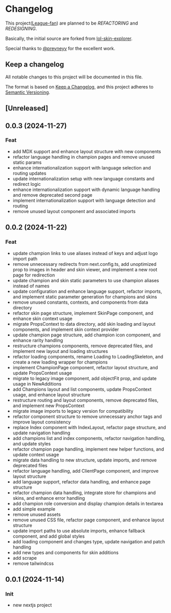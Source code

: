 # Changelog

This project([League-fan](https://github.com/league-fan/league-fan.github.io)) are planned to be _REFACTORING_ and _REDESIGNING_.

Basically, the initial source are forked from [lol-skin-explorer](https://github.com/preyneyv/lol-skin-explorer). 

Special thanks to [@preyneyv](https://github.com/preyneyv) for the excellent work.


## Keep a changelog

All notable changes to this project will be documented in this file.

The format is based on [Keep a Changelog](https://keepachangelog.com/en/1.1.0/),
and this project adheres to [Semantic Versioning](https://semver.org/spec/v2.0.0.html).

## [Unreleased]

## 0.0.3 (2024-11-27)

### Feat

- add MDX support and enhance layout structure with new components
- refactor language handling in champion pages and remove unused static params
- enhance internationalization support with language selection and routing updates
- update internationalization setup with new language constants and redirect logic
- enhance internationalization support with dynamic language handling and remove deprecated second page
- implement internationalization support with language detection and routing
- remove unused layout component and associated imports

## 0.0.2 (2024-11-22)

### Feat

- update champion links to use aliases instead of keys and adjust logo import path
- remove unnecessary redirects from next.config.ts, add unoptimized prop to images in header and skin viewer, and implement a new root page for redirection
- update champion and skin static parameters to use champion aliases instead of names
- update configuration and enhance language support, refactor imports, and implement static parameter generation for champions and skins
- remove unused constants, contexts, and components from data directory
- refactor skin page structure, implement SkinPage component, and enhance skin context usage
- migrate PropsContext to data directory, add skin loading and layout components, and implement skin context provider
- update champion page structure, add champion icon component, and enhance rarity handling
- restructure champions components, remove deprecated files, and implement new layout and loading structures
- refactor loading components, rename Loading to LoadingSkeleton, and create a new loading wrapper for champions
- implement ChampionPage component, refactor layout structure, and update PropsContext usage
- migrate to legacy image component, add objectFit prop, and update usage in NewAdditions
- add Champions layout and list components, update PropsContext usage, and enhance layout structure
- restructure routing and layout components, remove deprecated files, and implement new PropsContext
- migrate image imports to legacy version for compatibility
- refactor component structure to remove unnecessary anchor tags and improve layout consistency
- replace Index component with IndexLayout, refactor page structure, and update navigation handling
- add champions list and index components, refactor navigation handling, and update styles
- refactor champion page handling, implement new helper functions, and update context usage
- migrate data handling to new structure, update imports, and remove deprecated files
- refactor language handling, add ClientPage component, and improve layout structure
- add language support, refactor data handling, and enhance page structure
- refactor champion data handling, integrate store for champions and skins, and enhance error handling
- add champion role conversion and display champion details in textarea
- add simple example
- remove unused assets
- remove unused CSS file, refactor page component, and enhance layout structure
- update import paths to use absolute imports, enhance fallback component, and add global styles
- add loading component and changes type, update navigation and patch handling
- add new types and components for skin additions
- add scrape
- remove tailwindcss

## 0.0.1 (2024-11-14)

### Init

- new nextjs project